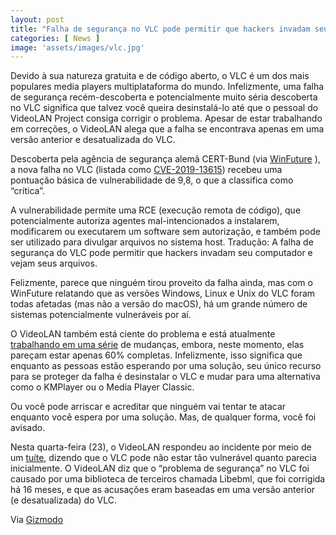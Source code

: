 ```yaml
---
layout: post
title: "Falha de segurança no VLC pode permitir que hackers invadam seu computador"
categories: [ News ]
image: 'assets/images/vlc.jpg'
---
```


Devido à sua natureza gratuita e de código aberto, o VLC é um dos mais populares media players multiplataforma do mundo. Infelizmente, uma falha de segurança recém-descoberta e potencialmente muito séria descoberta no VLC significa que talvez você queira desinstalá-lo até que o pessoal do VideoLAN Project consiga corrigir o problema. Apesar de estar trabalhando em correções, o VideoLAN alega que a falha se encontrava apenas em uma versão anterior e desatualizada do VLC.

Descoberta pela agência de segurança alemã CERT-Bund (via [WinFuture](https://winfuture.de/news,110171.html) ), a nova falha no VLC (listada como [CVE-2019-13615](https://nvd.nist.gov/vuln/detail/CVE-2019-13615)) recebeu uma pontuação básica de vulnerabilidade de 9,8, o que a classifica como “crítica”.

A vulnerabilidade permite uma RCE (execução remota de código), que potencialmente autoriza agentes mal-intencionados a instalarem, modificarem ou executarem um software sem autorização, e também pode ser utilizado para divulgar arquivos no sistema host. Tradução: A falha de segurança do VLC pode permitir que hackers invadam seu computador e vejam seus arquivos.

<script async src="https://pagead2.googlesyndication.com/pagead/js/adsbygoogle.js"></script>
<!-- Informat -->
<ins class="adsbygoogle"
     style="display:block"
     data-ad-client="ca-pub-2838251107855362"
     data-ad-slot="2327980059"
     data-ad-format="auto"
     data-full-width-responsive="true"></ins>
<script>
(adsbygoogle = window.adsbygoogle || []).push({});
</script>

Felizmente, parece que ninguém tirou proveito da falha ainda, mas com o WinFuture relatando que as versões Windows, Linux e Unix do VLC foram todas afetadas (mas não a versão do macOS), há um grande número de sistemas potencialmente vulneráveis ​​por aí.

O VideoLAN também está ciente do problema e está atualmente [trabalhando em uma série](https://trac.videolan.org/vlc/ticket/22474) de mudanças, embora, neste momento, elas pareçam estar apenas 60% completas. Infelizmente, isso significa que enquanto as pessoas estão esperando por uma solução, seu único recurso para se proteger da falha é desinstalar o VLC e mudar para uma alternativa como o KMPlayer ou o Media Player Classic.

Ou você pode arriscar e acreditar que ninguém vai tentar te atacar enquanto você espera por uma solução. Mas, de qualquer forma, você foi avisado.

Nesta quarta-feira (23), o VideoLAN respondeu ao incidente por meio de um [tuíte](https://twitter.com/videolan/status/1153963312981389312), dizendo que o VLC pode não estar tão vulnerável quanto parecia inicialmente. O VideoLAN diz que o “problema de segurança” no VLC foi causado por uma biblioteca de terceiros chamada Libebml, que foi corrigida há 16 meses, e que as acusações eram baseadas em uma versão anterior (e desatualizada) do VLC.

Via [Gizmodo](https://gizmodo.uol.com.br/falha-seguranca-vlc-hackers/)
<div id="46254-28"><script src="//ads.themoneytizer.com/s/gen.js?type=28"></script><script src="//ads.themoneytizer.com/s/requestform.js?siteId=46254&formatId=28"></script></div>
